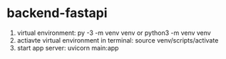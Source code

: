 # backend-fastapi

1. virtual environment: py -3 -m venv venv  or python3 -m venv venv <br>
2. actiavte virtual environment in terminal: source venv/scripts/activate <br>
3. start app server: uvicorn main:app
